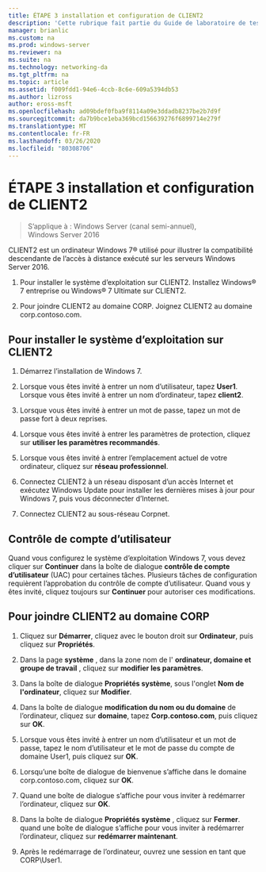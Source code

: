 ```yaml
---
title: ÉTAPE 3 installation et configuration de CLIENT2
description: 'Cette rubrique fait partie du Guide de laboratoire de test : illustrer un déploiement multisite DirectAccess pour Windows Server 2016'
manager: brianlic
ms.custom: na
ms.prod: windows-server
ms.reviewer: na
ms.suite: na
ms.technology: networking-da
ms.tgt_pltfrm: na
ms.topic: article
ms.assetid: f009fdd1-94e6-4ccb-8c6e-609a5394db53
ms.author: lizross
author: eross-msft
ms.openlocfilehash: ad09bdef0fba9f8114a09e3ddadb8237be2b7d9f
ms.sourcegitcommit: da7b9bce1eba369bcd156639276f6899714e279f
ms.translationtype: MT
ms.contentlocale: fr-FR
ms.lasthandoff: 03/26/2020
ms.locfileid: "80308706"
---
```

# <a name="step-3-install-and-configure-client2"></a>ÉTAPE 3 installation et configuration de CLIENT2

>S’applique à : Windows Server (canal semi-annuel), Windows Server 2016

CLIENT2 est un ordinateur Windows 7&reg; utilisé pour illustrer la compatibilité descendante de l’accès à distance exécuté sur les serveurs Windows Server 2016.  
  
1. Pour installer le système d’exploitation sur CLIENT2. Installez Windows&reg; 7 entreprise ou Windows&reg; 7 Ultimate sur CLIENT2.  
  
2. Pour joindre CLIENT2 au domaine CORP. Joignez CLIENT2 au domaine corp.contoso.com.  
  
## <a name="to-install-the-operating-system-on-client2"></a>Pour installer le système d’exploitation sur CLIENT2  
  
1.  Démarrez l’installation de Windows 7.  
  
2.  Lorsque vous êtes invité à entrer un nom d’utilisateur, tapez **User1**. Lorsque vous êtes invité à entrer un nom d’ordinateur, tapez **client2**.  
  
3.  Lorsque vous êtes invité à entrer un mot de passe, tapez un mot de passe fort à deux reprises.  
  
4.  Lorsque vous êtes invité à entrer les paramètres de protection, cliquez sur **utiliser les paramètres recommandés**.  
  
5.  Lorsque vous êtes invité à entrer l’emplacement actuel de votre ordinateur, cliquez sur **réseau professionnel**.  
  
6.  Connectez CLIENT2 à un réseau disposant d’un accès Internet et exécutez Windows Update pour installer les dernières mises à jour pour Windows 7, puis vous déconnecter d’Internet.  
  
7.  Connectez CLIENT2 au sous-réseau Corpnet.  
  
## <a name="user-account-control"></a>Contrôle de compte d’utilisateur  
Quand vous configurez le système d’exploitation Windows 7, vous devez cliquer sur **Continuer** dans la boîte de dialogue **contrôle de compte d’utilisateur** (UAC) pour certaines tâches. Plusieurs tâches de configuration requièrent l’approbation du contrôle de compte d’utilisateur. Quand vous y êtes invité, cliquez toujours sur **Continuer** pour autoriser ces modifications.  
  
## <a name="to-join-client2-to-the-corp-domain"></a>Pour joindre CLIENT2 au domaine CORP  
  
1.  Cliquez sur **Démarrer**, cliquez avec le bouton droit sur **Ordinateur**, puis cliquez sur **Propriétés**.  
  
2.  Dans la page **système** , dans la zone nom de l' **ordinateur, domaine et groupe de travail** , cliquez sur **modifier les paramètres**.  
  
3.  Dans la boîte de dialogue **Propriétés système**, sous l'onglet **Nom de l'ordinateur**, cliquez sur **Modifier**.  
  
4.  Dans la boîte de dialogue **modification du nom ou du domaine** de l’ordinateur, cliquez sur **domaine**, tapez **Corp.contoso.com**, puis cliquez sur **OK**.  
  
5.  Lorsque vous êtes invité à entrer un nom d’utilisateur et un mot de passe, tapez le nom d’utilisateur et le mot de passe du compte de domaine User1, puis cliquez sur **OK**.  
  
6.  Lorsqu’une boîte de dialogue de bienvenue s’affiche dans le domaine corp.contoso.com, cliquez sur **OK**.  
  
7.  Quand une boîte de dialogue s’affiche pour vous inviter à redémarrer l’ordinateur, cliquez sur **OK**.  
  
8.  Dans la boîte de dialogue **Propriétés système** , cliquez sur **Fermer**. quand une boîte de dialogue s’affiche pour vous inviter à redémarrer l’ordinateur, cliquez sur **redémarrer maintenant**.  
  
9. Après le redémarrage de l’ordinateur, ouvrez une session en tant que CORP\User1.

